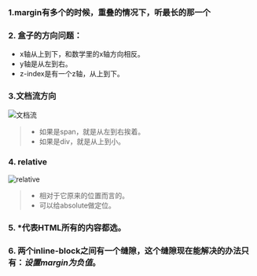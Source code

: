### 1.margin有多个的时候，重叠的情况下，听最长的那一个

### 2. 盒子的方向问题：
- x轴从上到下，和数学里的x轴方向相反。
- y轴是从左到右。
- z-index是有一个z轴，从上到下。

### 3.文档流方向
![文档流](/img/%E6%96%87%E6%A1%A3%E6%B5%81%E7%9A%84%E6%96%B9%E5%90%91.png)

> - 如果是span，就是从左到右挨着。  
> - 如果是div，就是从上到小。

### 4. relative
![relative](/img/relative.png)
> - 相对于它原来的位置而言的。  
> - 可以给absolute做定位。

### 5. *代表HTML所有的内容都选。

### 6. 两个inline-block之间有一个缝隙，这个缝隙现在能解决的办法只有：***设置margin为负值***。